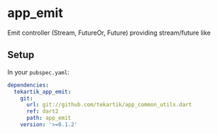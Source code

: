 # app_emit

Emit controller (Stream, FutureOr, Future) providing stream/future like

## Setup

In your `pubspec.yaml`:

```yaml
dependencies:
  tekartik_app_emit:
    git:
      url: git://github.com/tekartik/app_common_utils.dart
      ref: dart2
      path: app_emit
    version: '>=0.1.2'
```
